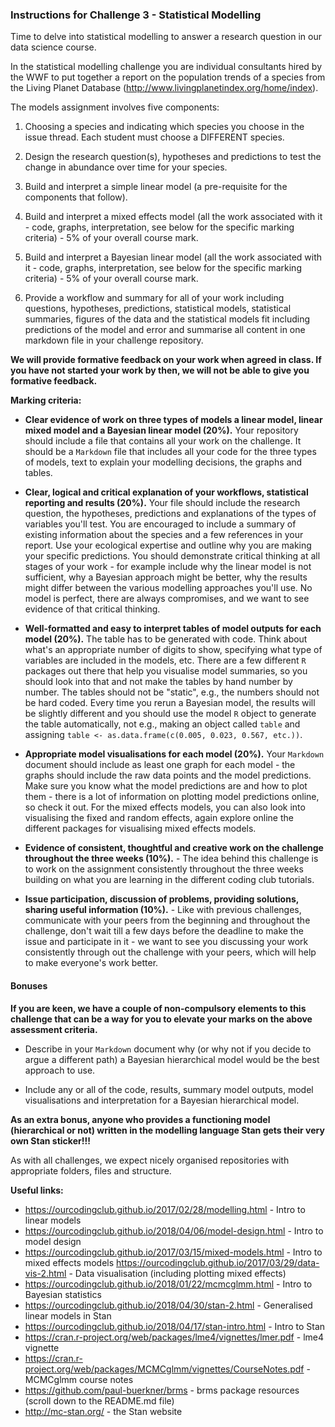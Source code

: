 ### Instructions for Challenge 3 - Statistical Modelling

Time to delve into statistical modelling to answer a research question in our data science course. 

In the statistical modelling challenge you are individual consultants hired by the WWF to put together a report on the population trends of a species from the Living Planet Database (http://www.livingplanetindex.org/home/index).  

The models assignment involves five components:

1. Choosing a species and indicating which species you choose in the issue thread. Each student must choose a DIFFERENT species.

2. Design the research question(s), hypotheses and predictions to test the change in abundance over time for your species. 

2. Build and interpret a simple linear model (a pre-requisite for the components that follow).

3. Build and interpret a mixed effects model (all the work associated with it - code, graphs, interpretation, see below for the specific marking criteria) - 5% of your overall course mark.

4. Build and interpret a Bayesian linear model (all the work associated with it - code, graphs, interpretation, see below for the specific marking criteria) - 5% of your overall course mark.

5. Provide a workflow and summary for all of your work including questions, hypotheses, predictions, statistical models, statistical summaries, figures of the data and the statistical models fit including predictions of the model and error and summarise all content in one markdown file in your challenge repository.

__We will provide formative feedback on your work when agreed in class. If you have not started your work by then, we will not be able to give you formative feedback.__

__Marking criteria:__

- __Clear evidence of work on three types of models a linear model, linear mixed model and a Bayesian linear model (20%).__ Your repository should include a file that contains all your work on the challenge. It should be a `Markdown` file that includes all your code for the three types of models, text to explain your modelling decisions, the graphs and tables.

- __Clear, logical and critical explanation of your workflows, statistical reporting and results (20%).__ Your file should include the research question, the hypotheses, predictions and explanations of the types of variables you'll test. You are encouraged to include a summary of existing information about the species and a few references in your report. Use your ecological expertise and outline why you are making your specific predictions. You should demonstrate critical thinking at all stages of your work - for example include why the linear model is not sufficient, why a Bayesian approach might be better, why the results might differ between the various modelling approaches you'll use. No model is perfect, there are always compromises, and we want to see evidence of that critical thinking.

- __Well-formatted and easy to interpret tables of model outputs for each model (20%).__ The table has to be generated with code. Think about what's an appropriate number of digits to show, specifying what type of variables are included in the models, etc. There are a few different `R` packages out there that help you visualise model summaries, so you should look into that and not make the tables by hand number by number. The tables should not be "static", e.g., the numbers should not be hard coded. Every time you rerun a Bayesian model, the results will be slightly different and you should use the model `R` object to generate the table automatically, not e.g., making an object called `table` and assigning `table <- as.data.frame(c(0.005, 0.023, 0.567, etc.))`.

- __Appropriate model visualisations for each model (20%).__ Your `Markdown` document should include as least one graph for each model - the graphs should include the raw data points and the model predictions. Make sure you know what the model predictions are and how to plot them - there is a lot of information on plotting model predictions online, so check it out. For the mixed effects models, you can also look into visualising the fixed and random effects, again explore online the different packages for visualising mixed effects models.

- __Evidence of consistent, thoughtful and creative work on the challenge throughout the three weeks (10%).__ - The idea behind this challenge is to work on the assignment consistently throughout the three weeks building on what you are learning in the different coding club tutorials.

- __Issue participation, discussion of problems, providing solutions, sharing useful information (10%).__ - Like with previous challenges, communicate with your peers from the beginning and throughout the challenge, don't wait till a few days before the deadline to make the issue and participate in it - we want to see you discussing your work consistently through out the challenge with your peers, which will help to make everyone's work better.

#### Bonuses

__If you are keen, we have a couple of non-compulsory elements to this challenge that can be a way for you to elevate your marks on the above assessment criteria.__

- Describe in your `Markdown` document why (or why not if you decide to argue a different path) a Bayesian hierarchical model would be the best approach to use.

- Include any or all of the code, results, summary model outputs, model visualisations and interpretation for a Bayesian hierarchical model.

__As an extra bonus, anyone who provides a functioning model (hierarchical or not) written in the modelling language Stan gets their very own Stan sticker!!!__

As with all challenges, we expect nicely organised repositories with appropriate folders, files and structure.

__Useful links:__
- https://ourcodingclub.github.io/2017/02/28/modelling.html - Intro to linear models
- https://ourcodingclub.github.io/2018/04/06/model-design.html - Intro to model design
- https://ourcodingclub.github.io/2017/03/15/mixed-models.html - Intro to mixed effects models
https://ourcodingclub.github.io/2017/03/29/data-vis-2.html - Data visualisation (including plotting mixed effects)
- https://ourcodingclub.github.io/2018/01/22/mcmcglmm.html - Intro to Bayesian statistics
- https://ourcodingclub.github.io/2018/04/30/stan-2.html - Generalised linear models in Stan
- https://ourcodingclub.github.io/2018/04/17/stan-intro.html - Intro to Stan
- https://cran.r-project.org/web/packages/lme4/vignettes/lmer.pdf  - lme4 vignette
- https://cran.r-project.org/web/packages/MCMCglmm/vignettes/CourseNotes.pdf - MCMCglmm course notes
- https://github.com/paul-buerkner/brms - brms package resources (scroll down to the README.md file)
- http://mc-stan.org/ - the Stan website
